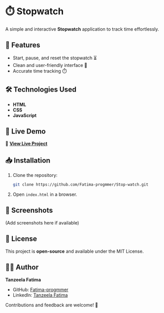 # ⏱️ Stopwatch  

A simple and interactive **Stopwatch** application to track time effortlessly.  

## 🚀 Features  
- Start, pause, and reset the stopwatch ⏳  
- Clean and user-friendly interface 🎨  
- Accurate time tracking ⏱️  

## 🛠️ Technologies Used  
- **HTML**  
- **CSS**  
- **JavaScript**  

## 📂 Live Demo  
🔗 **[View Live Project](https://fatima-progmmer.github.io/Stop-watch/)**  

## 📥 Installation  
1. Clone the repository:  
   ```bash
   git clone https://github.com/Fatima-progmmer/Stop-watch.git
   ```
2. Open `index.html` in a browser.  

## 📸 Screenshots  
(Add screenshots here if available)  

## 📜 License  
This project is **open-source** and available under the MIT License.  

## 👩‍💻 Author  
**Tanzeela Fatima**  
- GitHub: [Fatima-progmmer](https://github.com/Fatima-progmmer)  
- LinkedIn: [Tanzeela Fatima](https://www.linkedin.com/in/tanzeela-fatima-47861b2b7/)  

Contributions and feedback are welcome! 🚀  

